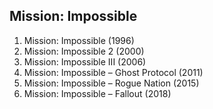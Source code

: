 ## Mission: Impossible
1. Mission: Impossible (1996)
1. Mission: Impossible 2 (2000)
1. Mission: Impossible III (2006)
1. Mission: Impossible – Ghost Protocol (2011)
1. Mission: Impossible – Rogue Nation (2015)
1. Mission: Impossible – Fallout (2018)